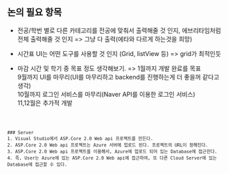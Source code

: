 ## 논의 필요 항목

* 전공/학번 별로 다른 카테고리를 전공에 맞춰서 출력해줄 것 인지, 에브리타임처럼 전체 출력해줄 것 인지
  => 그냥 다 출력(에타와 다르게 하는것을 희망)
    
* 시간표 UI는 어떤 도구를 사용할 것 인지 (Grid, listView 등)
  => grid가 최적인듯

* 마감 시간 및 학기 중 목표 정도 생각해보기. 
  => 1월까지 개발 완료를 목표 <br/>
  9월까지 UI를 마무리(UI를 마무리하고 backend를 진행하는게 더 좋을꺼 같다고 생각) <br/>
  10월까지 로그인 서비스를 마무리(Naver API를 이용한 로그인 서비스) <br/>
  11,12월은 추가적 개발 <br/>

<code>
  
    ### Server
    1. Visual Studio에서 ASP.Core 2.0 Web api 프로젝트를 만든다.
    2. ASP.Core 2.0 Web api 프로젝트는 Azure 서버에 업로드 된다. 프로젝트의 URL이 정해진다.
    3. ASP.Core 2.0 Web api 프로젝트를 이용해서, Azure에 업로드 되어 있는 Database에 접근한다.
    4. 즉, User는 Azure에 있는 ASP.Core 2.0 Web api에 접근하여, 또 다른 Cloud Server에 있는 Database에 접근할 수 있다.
  
</code>
